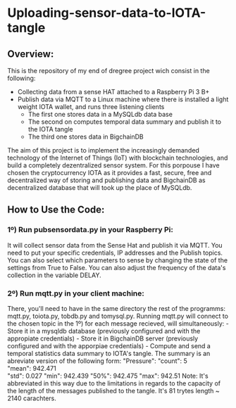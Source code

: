 # Uploading-sensor-data-to-IOTA-tangle

## Overview:

This is the repository of my end of dregree project wich consist in the following:
  
  - Collecting data from a sense HAT attached to a Raspberry Pi 3 B+
  - Publish data via MQTT to a Linux machine where there is installed a light weight IOTA wallet, and runs three listening clients
    - The first one stores data in a MySQLdb data base
    - The second on computes temporal data summary and publish it to the IOTA tangle
    - The third one stores data in BigchainDB

The aim of this project is to implement the increasingly demanded technology of the Internet of Things (IoT) with blockchain technologies, and build a completely dezentralized sensor system. For this porpouse I have chosen the cryptocurrency IOTA as it provides a fast, secure, free and decentralized way of storing and publishing data and BigchainDB as decentralized database that will took up the place of MySQLdb.

## How to Use the Code:

### 1º) Run pubsensordata.py in your Raspberry Pi: 
It will collect sensor data from the Sense Hat and publish it via MQTT. You need to put your specific credentials, IP addresses and the Publish topics. You can also select which parameters to sense by changing the state of the settings from True to False. You can also adjust the frequency of the data's collection in the variable DELAY.

### 2º) Run mqtt.py in your client machine:
There, you'll need to have in the same directory the rest of the programms: mqtt.py, toiota.py, tobdb.py and tomysql.py. Running mqtt.py will connect to the chosen topic in the 1º) for each message recieved, will simultaneously:
    - Store it in a mysqldb database (previously configured and with the appropiate credentials)
    - Store it in BigchainDB server (previously configured and with the apporpiae credentials)
    - Compute and send a temporal statistics data summary to IOTA's tangle. The summary is an abreviate version of the following form: 
          "Pressure":
          "count": 5                 
          "mean": 942.471                 
          "std": 0.027
          "min": 942.439
          "50%": 942.475
          "max": 942.51
     Note: It's abbreviated in this way due to the limitations in regards to the capacity of the length of the messages published to the tangle. It's 81 trytes length ~ 2140 carachters.
